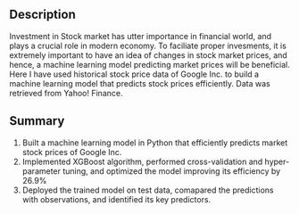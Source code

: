## Description

Investment in Stock market has utter importance in financial world, and plays a crucial role in modern economy. 
To faciliate proper invesments, it is extremely important to have an idea of changes in stock market prices, and hence, a machine learning model predicting market prices will be beneficial. 
Here I have used historical stock price data of Google Inc. to build a machine learning model that predicts stock prices efficiently. Data was retrieved from Yahoo! Finance.

## Summary

1. Built a machine learning model in Python that efficiently predicts market stock prices of Google Inc.
2. Implemented XGBoost algorithm, performed cross-validation and hyper-parameter tuning, and optimized the model improving its efficiency by 26.9%
3. Deployed the trained model on test data, comapared the predictions with observations, and identified its key predictors.
